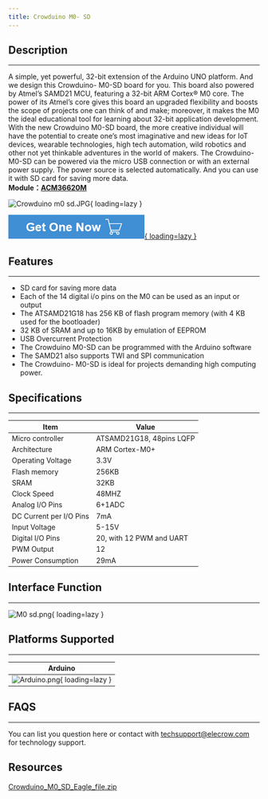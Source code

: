 ```yaml
---
title: Crowduino M0- SD
---
```


## Description
-----------

A simple, yet powerful, 32-bit extension of the Arduino UNO platform. And we design this Crowduino- M0-SD board for you. This board also powered by Atmel’s SAMD21 MCU, featuring a 32-bit ARM Cortex® M0 core. The power of its Atmel’s core gives this board an upgraded flexibility and boosts the scope of projects one can think of and make; moreover, it makes the M0 the ideal educational tool for learning about 32-bit application development. With the new Crowduino M0-SD board, the more creative individual will have the potential to create one’s most imaginative and new ideas for IoT devices, wearable technologies, high tech automation, wild robotics and other not yet thinkable adventures in the world of makers. The Crowduino- M0-SD can be powered via the micro USB connection or with an external power supply. The power source is selected automatically. And you can use it with SD card for saving more data.  
**Module：[ACM36620M](https://www.elecrow.com/crowduino-m0-sd-p-1649.html)**

![Crowduino m0 sd.JPG](https://wiki.elecrow.com/images/thumb/0/02/Crowduino_m0_sd.JPG/400px-Crowduino_m0_sd.JPG){ loading=lazy }

[![Alt text](./assets/images/Get_one_now.png){ loading=lazy }](https://www.elecrow.com/crowduino-m0-sd-p-1649.html?wiki "Title text")

## Features
--------

- SD card for saving more data
- Each of the 14 digital i/o pins on the M0 can be used as an input or output
- The ATSAMD21G18 has 256 KB of flash program memory (with 4 KB used for the bootloader)
- 32 KB of SRAM and up to 16KB by emulation of EEPROM
- USB Overcurrent Protection
- The Crowduino M0-SD can be programmed with the Arduino software
- The SAMD21 also supports TWI and SPI communication
- The Crowduino- M0-SD is ideal for projects demanding high computing power.

## Specifications
--------------

| **Item** | **Value** |
|---|---|
| Micro controller | ATSAMD21G18, 48pins LQFP |
| Architecture | ARM Cortex-M0+ |
| Operating Voltage | 3.3V |
| Flash memory | 256KB |
| SRAM | 32KB |
| Clock Speed | 48MHZ |
| Analog I/O Pins | 6+1ADC |
| DC Current per I/O Pins | 7mA |
| Input Voltage | 5-15V |
| Digital I/O Pins | 20, with 12 PWM and UART |
| PWM Output | 12 |
| Power Consumption | 29mA |

## Interface Function
------------------

![M0 sd.png](https://wiki.elecrow.com/images/thumb/2/29/M0_sd.png/900px-M0_sd.png){ loading=lazy }

## Platforms Supported
-------------------

| **Arduino** |
|:-:|
| ![Arduino.png](https://wiki.elecrow.com/images/6/63/Arduino.png){ loading=lazy } |

## FAQS
----

You can list you question here or contact with techsupport@elecrow.com for technology support.

Resources
---------

[Crowduino\_M0\_SD\_Eagle\_file.zip](https://wiki.elecrow.com/images/a/a7/Crowduino_M0_SD_Eagle_file.zip)